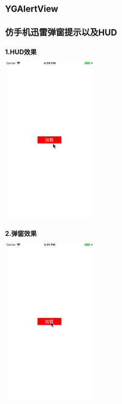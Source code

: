 # YGAlertView

# 仿手机迅雷弹窗提示以及HUD


## 1.HUD效果

![image](https://github.com/SmeilKun/YGAlertView/raw/master/loading.gif)

## 2.弹窗效果

![image](https://github.com/SmeilKun/YGAlertView/raw/master/tip.gif)
